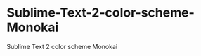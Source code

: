 Sublime-Text-2-color-scheme-Monokai
===================================

Sublime Text 2 color scheme Monokai